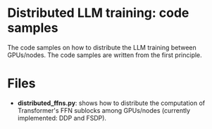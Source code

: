 # Distributed LLM training: code samples

The code samples on how to distribute the LLM training between GPUs/nodes. The code samples are written from the first principle.

# Files
- **distributed_ffns.py**: shows how to distribute the computation of Transformer's FFN sublocks among GPUs/nodes (currently implemented: DDP and FSDP).

